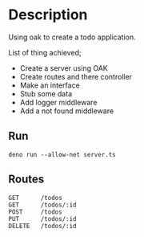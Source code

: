 # Description

Using oak to create a todo application.

List of thing achieved;

- Create a server using OAK
- Create routes and there controller
- Make an interface
- Stub some data
- Add logger middleware
- Add a not found middleware

## Run

```
deno run --allow-net server.ts
```

## Routes

```
GET      /todos
GET      /todos/:id
POST     /todos
PUT      /todos/:id
DELETE   /todos/:id
```
